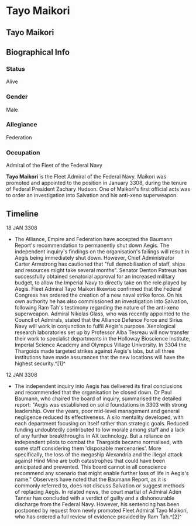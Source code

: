 # Tayo Maikori
## Tayo Maikori

		

## Biographical Info

### Status

Alive

### Gender

Male

### Allegiance

Federation

### Occupation

Admiral of the Fleet of the Federal Navy

**Tayo Maikori** is the Fleet Admiral of the Federal Navy. Maikori was promoted and appointed to the position in January 3308, during the tenure of Federal President Zachary Hudson. One of Maikori's first official acts was to order an investigation into Salvation and his anti-xeno superweapon.

## Timeline

18 JAN 3308

- The Alliance, Empire and Federation have accepted the Baumann Report's recommendation to permanently shut down Aegis. The independent inquiry's findings on the organisation's failings will result in Aegis being immediately shut down. However, Chief Administrator Carter Armstrong has cautioned that "full demobilisation of staff, ships and resources might take several months". Senator Denton Patreus has successfully obtained senatorial approval for an increased military budget, to allow the Imperial Navy to directly take on the role played by Aegis. Fleet Admiral Tayo Maikori likewise confirmed that the Federal Congress has ordered the creation of a new naval strike force. On his own authority he has also commissioned an investigation into Salvation, following Ram Tah's testimony regarding the nature of the anti-xeno superweapon. Admiral Nikolas Glass, who was recently appointed to the Council of Admirals, stated that the Alliance Defence Force and Sirius Navy will work in conjunction to fulfil Aegis's purpose. Xenological research laboratories set up by Professor Alba Tesreau will now transfer their work to specialist departments in the Holloway Bioscience Institute, Imperial Science Academy and Olympus Village University. In 3304 the Thargoids made targeted strikes against Aegis's labs, but all three institutions have made assurances that the new locations will have the highest security.^[1]^

12 JAN 3308

- The independent inquiry into Aegis has delivered its final conclusions and recommended that the organisation be closed down. Dr Paul Baumann, who chaired the board of inquiry, summarised the detailed report: "Aegis was established on solid foundations in 3303 with strong leadership. Over the years, poor mid-level management and general negligence reduced its effectiveness. A silo mentality developed, with each department focusing on itself rather than strategic goals. Reduced funding undoubtedly contributed to low morale among staff and a lack of any further breakthroughs in AX technology. But a reliance on independent pilots to combat the Thargoids became normalised, with some staff considering them 'disposable mercenaries'. More specifically, the loss of the megaship Alexandria and the illegal attack against Hind Mine are both catastrophes that could have been anticipated and prevented. This board cannot in all conscience recommend any scenario that might enable further loss of life in Aegis's name." Observers have noted that the Baumann Report, as it is commonly referred to, does not discuss Salvation or suggest methods of replacing Aegis. In related news, the court martial of Admiral Aden Tanner has concluded with a verdict of guilty and a dishonourable discharge from the Federal Navy. However, his sentencing has been postponed by request from newly promoted Fleet Admiral Tayo Maikori, who has ordered a full review of evidence provided by Ram Tah.^[2]^